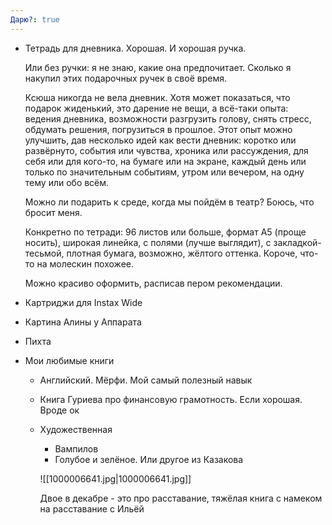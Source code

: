 ```yaml
---
Дарю?: true
---
```

- Тетрадь для дневника. Хорошая. И хорошая ручка.
    
    Или без ручки: я не знаю, какие она предпочитает. Сколько я накупил этих подарочных ручек в своё время.
    
    Ксюша никогда не вела дневник. Хотя может показаться, что подарок жиденький, это дарение не вещи, а всё-таки опыта: ведения дневника, возможности разгрузить голову, снять стресс, обдумать решения, погрузиться в прошлое. Этот опыт можно улучшить, дав несколько идей как вести дневник: коротко или развёрнуто, события или чувства, хроника или рассуждения, для себя или для кого-то, на бумаге или на экране, каждый день или только по значительным событиям, утром или вечером, на одну тему или обо всём.
    
    Можно ли подарить к среде, когда мы пойдём в театр? Боюсь, что бросит меня.
    
    Конкретно по тетради: 96 листов или больше, формат А5 (проще носить), широкая линейка, с полями (лучше выглядит), с закладкой-тесьмой, плотная бумага, возможно, жёлтого оттенка. Короче, что-то на молескин похожее.
    
    Можно красиво оформить, расписав пером рекомендации.
    
- Картриджи для Instax Wide
- Картина Алины у Аппарата
- Пихта
- Мои любимые книги
    
    - Английский. Мёрфи. Мой самый полезный навык
    - Книга Гуриева про финансовую грамотность. Если хорошая. Вроде ок
    - Художественная
        
        - Вампилов
        - Голубое и зелёное. Или другое из Казакова
        
        ![[1000006641.jpg|1000006641.jpg]]
        
        Двое в декабре - это про расставание, тяжёлая книга с намеком на расставание с Ильёй